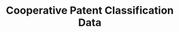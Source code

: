 ---
bigquery: https://console.cloud.google.com/bigquery?p=patents-public-data&d=cpc&page=dataset
citation: '“Cooperative Patent Classification” by the EPO and USPTO, for public use. '
contributors: EPO, USPTO
cost: None
description: Cooperative Patent Classification Data contains the scheme and definitions
  of the Cooperative Patent Classification system for classifying patent documents.
  The CPC is the result of a partnership between the EPO and the USPTO in their joint
  effort to develop a common, internationally compatible classification system for
  technical documents, in particular patent publications, which will be used by both
  offices in the patent granting process
documentation: https://www.cooperativepatentclassification.org/cpcSchemeAndDefinitions
last_edit: 04/10/2022, 23:42:53
location: https://www.cooperativepatentclassification.org/index
maintained_by: USPTO, EPO
schema_fields:
- dateRevised
- title_full
- childGroups
- breakdownCode
- synonyms
- applicationReferences
- residual_references
- limitingReferences
- breakdown_code
- informativeReferences
- informative_references
- additional_only
- date_revised
- ipc_concordant
- children
- sizeCache
- residualReferences
- glossary
- not_allocatable
- limiting_references
- status
- title_part
- titlePart
- application_references
- child_groups
- definition
- symbol
- parents
- ipcConcordant
- titleFull
- notAllocatable
- level
shortname: cooperative_patent_classification
tags:
- patents
- science
title: Cooperative Patent Classification Data
uuid: 984374a7-16e9-4b35-9445-458daceb01bf
---